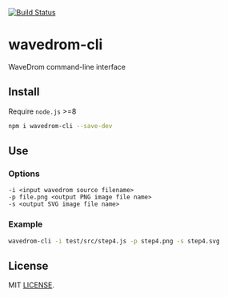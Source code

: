 [![Build Status](https://travis-ci.org/wavedrom/cli.svg?branch=master)](https://travis-ci.org/wavedrom/cli)

# wavedrom-cli

WaveDrom command-line interface

## Install

Require `node.js` >=8

```sh
npm i wavedrom-cli --save-dev
```

## Use

### Options

```
-i <input wavedrom source filename>
-p file.png <output PNG image file name>
-s <output SVG image file name>
```

### Example

```sh
wavedrom-cli -i test/src/step4.js -p step4.png -s step4.svg
```

## License

MIT [LICENSE](./LICENSE).
